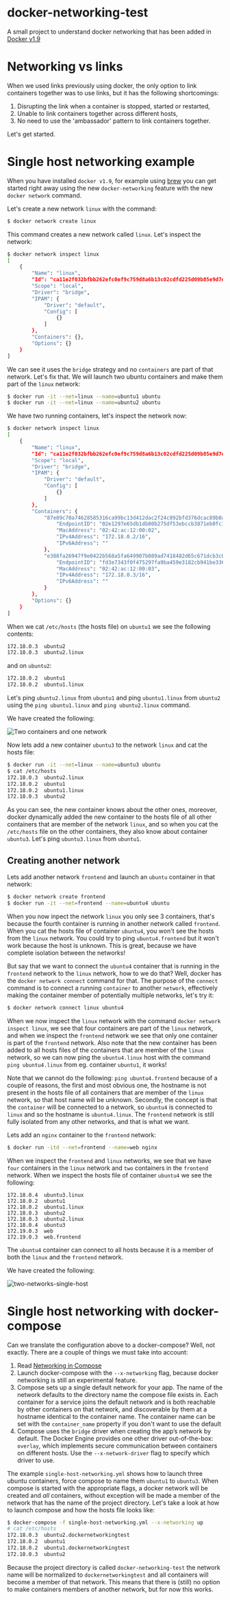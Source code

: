 # docker-networking-test
A small project to understand docker networking that has been added in [Docker v1.9](https://github.com/docker/docker/blob/master/CHANGELOG.md#190-2015-11-03)

# Networking vs links
When we used links previously using docker, the only option to link containers together was to use links, but it has 
the following shortcomings:

1. Disrupting the link when a container is stopped, started or restarted,
2. Unable to link containers together across different hosts,
3. No need to use the 'ambassador' pattern to link containers together.

Let's get started.

# Single host networking example
When you have installed `docker v1.9`, for example using [brew](http://brew.sh/) you can get started right away using 
the new `docker-networking` feature with the new `docker network` command.

Let's create a new network `linux` with the command:

```bash
$ docker network create linux
```

This command creates a new network called `linux`. Let's inspect the network:

```bash
$ docker network inspect linux
[
    {
        "Name": "linux",
        "Id": "ca11e2f032bfbb262efc0ef9c759d8a6b13c02cdfd225d09b85e9d7e7ab64c9f",
        "Scope": "local",
        "Driver": "bridge",
        "IPAM": {
            "Driver": "default",
            "Config": [
                {}
            ]
        },
        "Containers": {},
        "Options": {}
    }
]
```

We can see it uses the `bridge` strategy and no `containers` are part of that network. Let's fix that. We will launch two 
ubuntu containers and make them part of the `linux` network:

```bash
$ docker run -it --net=linux --name=ubuntu1 ubuntu
$ docker run -it --net=linux --name=ubuntu2 ubuntu
```

We have two running containers, let's inspect the network now:

```bash
$ docker network inspect linux
[
    {
        "Name": "linux",
        "Id": "ca11e2f032bfbb262efc0ef9c759d8a6b13c02cdfd225d09b85e9d7e7ab64c9f",
        "Scope": "local",
        "Driver": "bridge",
        "IPAM": {
            "Driver": "default",
            "Config": [
                {}
            ]
        },
        "Containers": {
            "87e89c70a74628585316ca99bc13d412dac2f24c892bfd376dcac89b0a27d429": {
                "EndpointID": "02e1297e65db1db80b275df53ebccb3871eb0fc1aff6ee5443b3bda843a07636",
                "MacAddress": "02:42:ac:12:00:02",
                "IPv4Address": "172.18.0.2/16",
                "IPv6Address": ""
            },
            "e388fa26947f9e0422b568a5fa649907b089ad7418482d65c671dcb3c0f4462a": {
                "EndpointID": "fd3e7343f0f475297fa9ba459e3182cb941be33683c0c80843d11b9233ccf7c3",
                "MacAddress": "02:42:ac:12:00:03",
                "IPv4Address": "172.18.0.3/16",
                "IPv6Address": ""
            }
        },
        "Options": {}
    }
]
```

When we cat `/etc/hosts` (the hosts file) on `ubuntu1` we see the following contents:

```bash
172.18.0.3	ubuntu2
172.18.0.3	ubuntu2.linux
```

and on `ubuntu2`:

```bash
172.18.0.2	ubuntu1
172.18.0.2	ubuntu1.linux
```

Let's ping `ubuntu2.linux` from `ubuntu1` and ping `ubuntu1.linux` from `ubuntu2` using the `ping ubuntu1.linux` 
and `ping ubuntu2.linux` command. 

We have created the following:

![Two containers and one network](https://github.com/dnvriend/docker-networking-test/blob/master/yed/local-two-containers.png)

Now lets add a new container `ubuntu3` to the network `linux` and cat the hosts file:

```bash
$ docker run -it --net=linux --name=ubuntu3 ubuntu
$ cat /etc/hosts
172.18.0.3	ubuntu2.linux
172.18.0.2	ubuntu1
172.18.0.2	ubuntu1.linux
172.18.0.3	ubuntu2
```

As you can see, the new container knows about the other ones, moreover, docker dynamically added the new container
to the hosts file of all other containers that are member of the network `linux`, and so when you cat the `/etc/hosts` 
file on the other containers, they also know about container `ubuntu3`. Let's ping `ubuntu3.linux` from `ubuntu1`. 

## Creating another network
Lets add another network `frontend` and launch an `ubuntu` container in that network:

```bash
$ docker network create frontend
$ docker run -it --net=frontend --name=ubuntu4 ubuntu
```

When you now inpect the network `linux` you only see 3 containers, that's because the fourth container is running in 
another network called `frontend`. When you cat the hosts file of container `ubuntu4`, you won't see the hosts from the 
`linux` network. You could try to ping `ubuntu4.frontend` but it won't work because the host is unknown. This is great, 
because we have complete isolation between the networks!

But say that we want to connect the `ubuntu4` container that is running in the `frontend` network to the `linux` network, 
how to we do that? Well, docker has the `docker network connect` command for that.  The purpose of the `connect` command 
is to connect a running `container` to another `network`, effectively making the container member of potentially multiple 
networks, let's try it:

```bash
$ docker network connect linux ubuntu4
```

When we now inspect the `linux` network with the command `docker network inspect linux`, we see that four containers are 
part of the `linux` network, and when we inspect the `frontend` network we see that only one container is part of the 
`frontend` network. Also note that the new container has been added to all hosts files of the containers that are member
of the `linux` network, so we can now ping the `ubuntu4.linux` host with the command `ping ubuntu4.linux` from eg. 
container `ubuntu1`, it works!

Note that we cannot do the following: `ping ubuntu4.frontend` because of a couple of reasons, the first and most obvious one, 
the hostname is not present in the hosts file of all containers that are member of the `linux` network, 
so that host name will be unknown. Secondly, the concept is that the `container` will be connected to a network, so `ubuntu4` 
is connected to `linux` and so the hostname is `ubuntu4.linux`. The `frontend` network is still fully isolated from any 
other networks, and that is what we want.

Lets add an `nginx` container to the `frontend` network:

```bash
$ docker run -itd --net=frontend --name=web nginx
```

When we inspect the `frontend` and `linux` networks, we see that we have `four` containers in the `linux` network and 
`two` containers in the `frontend` network. When we inspect the hosts file of container `ubuntu4` we see the following:

```
172.18.0.4	ubuntu3.linux
172.18.0.2	ubuntu1
172.18.0.2	ubuntu1.linux
172.18.0.3	ubuntu2
172.18.0.3	ubuntu2.linux
172.18.0.4	ubuntu3
172.19.0.3	web
172.19.0.3	web.frontend
```

The `ubuntu4` container can connect to all hosts because it is a member of both the `linux` and the `frontend` network. 

We have created the following:

![two-networks-single-host](https://github.com/dnvriend/docker-networking-test/blob/master/yed/two-networks-single-host.png)

# Single host networking with docker-compose
Can we translate the configuration above to a docker-compose? Well, not exactly. There are a couple of things we must take into account:

1. Read [Networking in Compose](https://github.com/docker/compose/blob/master/docs/networking.md)
2. Launch docker-compose with the `--x-networking` flag, because docker networking is still an experimental feature.
3. Compose sets up a single default network for your app. The name of the network defaults to the directory name the compose file exists in. 
   Each container for a service joins the default network and is both reachable by other containers on that network, and discoverable by them at a hostname identical to the container name.
   The container name can be set with the `container_name` property if you don't want to use the default 
4. Compose uses the `bridge` driver when creating the app’s network by default. The Docker Engine provides one other driver out-of-the-box: `overlay`, which implements secure communication 
   between containers on different hosts. Use the `--x-network-driver` flag to specify which driver to use. 
   
The example `single-host-networking.yml` shows how to launch three ubuntu containers, force compose to name them `ubuntu1` to `ubuntu3`.
When compose is started with the appropriate flags, a docker network will be created and *all* containers, without exception
will be made a member of the network that has the name of the project directory. Let's take a look at how to launch compose and 
how the hosts file looks like:

```bash
$ docker-compose -f single-host-networking.yml --x-networking up
# cat /etc/hosts 
172.18.0.3	ubuntu2.dockernetworkingtest
172.18.0.2	ubuntu1
172.18.0.2	ubuntu1.dockernetworkingtest
172.18.0.3	ubuntu2
```

Because the project directory is called `docker-networking-test` the network name will be normalized to `dockernetworkingtest`
and all containers will become a member of that network. This means that there is (still) no option to make containers members of 
another network, but for now this works.


